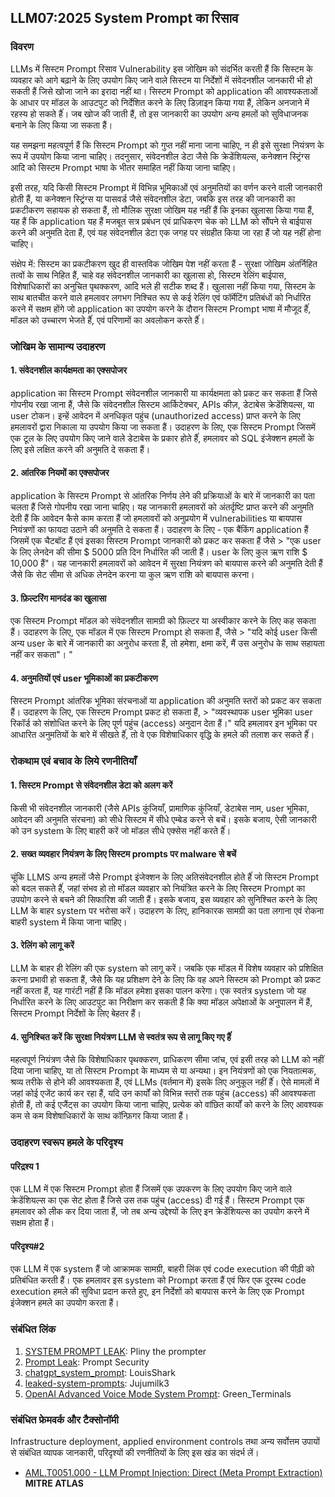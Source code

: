 ## LLM07:2025 System Prompt का रिसाव 

### विवरण

LLMs में सिस्टम Prompt रिसाव Vulnerability इस जोखिम को संदर्भित करती हैं कि सिस्टम के व्यवहार को आगे बढ़ाने के लिए उपयोग किए जाने वाले सिस्टम या निर्देशों में संवेदनशील जानकारी भी हो सकती हैं जिसे खोजा जाने का इरादा नहीं था। सिस्टम Prompt को application की आवश्यकताओं के आधार पर मॉडल के आउटपुट को निर्देशित करने के लिए डिज़ाइन किया गया हैं, लेकिन अनजाने में रहस्य हो सकते हैंं। जब खोज की जाती हैं, तो इस जानकारी का उपयोग अन्य हमलों को सुविधाजनक बनाने के लिए किया जा सकता हैं।

यह समझना महत्वपूर्ण हैं कि सिस्टम Prompt को गुप्त नहीं माना जाना चाहिए, न ही इसे सुरक्षा नियंत्रण के रूप में उपयोग किया जाना चाहिए। तदनुसार, संवेदनशील डेटा जैसे कि क्रेडेंशियल्स, कनेक्शन स्ट्रिंग्स आदि को सिस्टम Prompt भाषा के भीतर समाहित नहीं किया जाना चाहिए।

इसी तरह, यदि किसी सिस्टम Prompt में विभिन्न भूमिकाओं एवं  अनुमतियों का वर्णन करने वाली जानकारी होती हैं, या कनेक्शन स्ट्रिंग्स या पासवर्ड जैसे संवेदनशील डेटा, जबकि इस तरह की जानकारी का प्रकटीकरण सहायक हो सकता हैं, तो मौलिक सुरक्षा जोखिम यह नहीं हैं कि इनका खुलासा किया गया हैं, यह हैं कि application यह हैं मजबूत सत्र प्रबंधन एवं  प्राधिकरण चेक को LLM को सौंपने से बाईपास करने की अनुमति देता हैं, एवं  यह संवेदनशील डेटा एक जगह पर संग्रहीत किया जा रहा हैं जो यह नहीं होना चाहिए।

संक्षेप में: सिस्टम का प्रकटीकरण खुद ही वास्तविक जोखिम पेश नहीं करता हैं - सुरक्षा जोखिम अंतर्निहित तत्वों के साथ निहित हैं, चाहे वह संवेदनशील जानकारी का खुलासा हो, सिस्टम रेलिंग बाईपास, विशेषाधिकारों का अनुचित पृथक्करण, आदि भले ही सटीक शब्द हैं। खुलासा नहीं किया गया, सिस्टम के साथ बातचीत करने वाले हमलावर लगभग निश्चित रूप से कई रेलिंग एवं  फॉर्मेटिंग प्रतिबंधों को निर्धारित करने में सक्षम होंगे जो application का उपयोग करने के दौरान सिस्टम Prompt भाषा में मौजूद हैंं, मॉडल को उच्चारण भेजते हैंं, एवं  परिणामों का अवलोकन करते हैंं।

### जोखिम के सामान्य उदाहरण

#### 1. संवेदनशील कार्यक्षमता का एक्सपोजर
  application का सिस्टम Prompt संवेदनशील जानकारी या कार्यक्षमता को प्रकट कर सकता हैं जिसे गोपनीय रखा जाना हैं, जैसे कि संवेदनशील सिस्टम आर्किटेक्चर, APIs कीज़, डेटाबेस क्रेडेंशियल्स, या user टोकन।  इन्हें आवेदन में अनधिकृत पहुंच (unauthorized access) प्राप्त करने के लिए हमलावरों द्वारा निकाला या उपयोग किया जा सकता हैं। उदाहरण के लिए, एक सिस्टम Prompt जिसमें एक टूल के लिए उपयोग किए जाने वाले डेटाबेस के प्रकार होते हैंं, हमलावर को SQL इंजेक्शन हमलों के लिए इसे लक्षित करने की अनुमति दे सकता हैं।
#### 2. आंतरिक नियमों का एक्सपोजर
  application के सिस्टम Prompt से आंतरिक निर्णय लेने की प्रक्रियाओं के बारे में जानकारी का पता चलता हैं जिसे गोपनीय रखा जाना चाहिए। यह जानकारी हमलावरों को अंतर्दृष्टि प्राप्त करने की अनुमति देती हैं कि आवेदन कैसे काम करता हैं जो हमलावरों को अनुप्रयोग में vulnerabilities या बायपास नियंत्रणों का फायदा उठाने की अनुमति दे सकता हैं। उदाहरण के लिए - एक बैंकिंग application हैं जिसमें एक चैटबॉट हैं एवं  इसका सिस्टम Prompt जानकारी को प्रकट कर सकता हैं जैसे 
    > "एक user के लिए लेनदेन की सीमा $ 5000 प्रति दिन निर्धारित की जाती हैं। user के लिए कुल ऋण राशि $ 10,000 हैं"।
  यह जानकारी हमलावरों को आवेदन में सुरक्षा नियंत्रण को बायपास करने की अनुमति देती हैं जैसे कि सेट सीमा से अधिक लेनदेन करना या कुल ऋण राशि को बायपास करना।
#### 3. फ़िल्टरिंग मानदंड का खुलासा
  एक सिस्टम Prompt मॉडल को संवेदनशील सामग्री को फ़िल्टर या अस्वीकार करने के लिए कह सकता हैं। उदाहरण के लिए, एक मॉडल में एक सिस्टम Prompt हो सकता हैं, जैसे
    > "यदि कोई user किसी अन्य user के बारे में जानकारी का अनुरोध करता हैं, तो हमेशा, क्षमा करें, मैं उस अनुरोध के साथ सहायता नहीं कर सकता"। "
#### 4. अनुमतियों एवं  user भूमिकाओं का प्रकटीकरण
  सिस्टम Prompt आंतरिक भूमिका संरचनाओं या application की अनुमति स्तरों को प्रकट कर सकता हैं। उदाहरण के लिए, एक सिस्टम Prompt प्रकट हो सकता हैं,
    > "व्यवस्थापक user भूमिका user रिकॉर्ड को संशोधित करने के लिए पूर्ण पहुंच (access) अनुदान देता हैं।"
  यदि हमलावर इन भूमिका पर आधारित अनुमतियों के बारे में सीखते हैंं, तो वे एक विशेषाधिकार वृद्धि के हमले की तलाश कर सकते हैंं।

### रोकथाम एवं बचाव के लिये रणनीतियाँ

#### 1. सिस्टम Prompt से संवेदनशील डेटा को अलग करें
  किसी भी संवेदनशील जानकारी (जैसे APIs कुंजियाँ, प्रामाणिक कुंजियाँ, डेटाबेस नाम, user भूमिका, आवेदन की अनुमति संरचना) को सीधे सिस्टम में सीधे एम्बेड करने से बचें। इसके बजाय, ऐसी जानकारी को उन system के लिए बाहरी करें जो मॉडल सीधे एक्सेस नहीं करते हैंं।
#### 2. सख्त व्यवहार नियंत्रण के लिए सिस्टम prompts पर malware से बचें
  चूंकि LLMS अन्य हमलों जैसे Prompt इंजेक्शन के लिए अतिसंवेदनशील होते हैंं जो सिस्टम Prompt को बदल सकते हैंं, जहां संभव हो तो मॉडल व्यवहार को नियंत्रित करने के लिए सिस्टम Prompt का उपयोग करने से बचने की सिफारिश की जाती हैं।  इसके बजाय, इस व्यवहार को सुनिश्चित करने के लिए LLM के बाहर system पर भरोसा करें।  उदाहरण के लिए, हानिकारक सामग्री का पता लगाना एवं  रोकना बाहरी system में किया जाना चाहिए।
#### 3. रेलिंग को लागू करें
  LLM के बाहर ही रेलिंग की एक system को लागू करें।  जबकि एक मॉडल में विशेष व्यवहार को प्रशिक्षित करना प्रभावी हो सकता हैं, जैसे कि यह प्रशिक्षण देने के लिए कि वह अपने सिस्टम को Prompt को प्रकट नहीं करता हैं, यह गारंटी नहीं हैं कि मॉडल हमेशा इसका पालन करेगा।  एक स्वतंत्र system जो यह निर्धारित करने के लिए आउटपुट का निरीक्षण कर सकती हैं कि क्या मॉडल अपेक्षाओं के अनुपालन में हैं, सिस्टम Prompt निर्देशों के लिए बेहतर हैं।
#### 4. सुनिश्चित करें कि सुरक्षा नियंत्रण LLM से स्वतंत्र रूप से लागू किए गए हैंं
  महत्वपूर्ण नियंत्रण जैसे कि विशेषाधिकार पृथक्करण, प्राधिकरण सीमा जांच, एवं  इसी तरह को LLM को नहीं दिया जाना चाहिए, या तो सिस्टम Prompt के माध्यम से या अन्यथा। इन नियंत्रणों को एक नियतात्मक, श्रव्य तरीके से होने की आवश्यकता हैं, एवं  LLMs (वर्तमान में) इसके लिए अनुकूल नहीं हैंं। ऐसे मामलों में जहां कोई एजेंट कार्य कर रहा हैं, यदि उन कार्यों को विभिन्न स्तरों तक पहुंच (access) की आवश्यकता होती हैं, तो कई एजैंट्स का उपयोग किया जाना चाहिए, प्रत्येक को वांछित कार्यों को करने के लिए आवश्यक कम से कम विशेषाधिकारों के साथ कॉन्फ़िगर किया जाता हैं।

### उदाहरण स्वरूप हमले के परिदृश्य

#### परिद्रश्य 1
   एक LLM में एक सिस्टम Prompt होता हैं जिसमें एक उपकरण के लिए उपयोग किए जाने वाले क्रेडेंशियल्स का एक सेट होता हैं जिसे उस तक पहुंच (access) दी गई हैं।  सिस्टम Prompt एक हमलावर को लीक कर दिया जाता हैं, जो तब अन्य उद्देश्यों के लिए इन क्रेडेंशियल्स का उपयोग करने में सक्षम होता हैं।
#### परिदृश्य#2
  एक LLM में एक system हैं जो आक्रामक सामग्री, बाहरी लिंक एवं  code execution की पीढ़ी को प्रतिबंधित करती हैं। एक हमलावर इस system को Prompt करता हैं एवं  फिर एक दूरस्थ code execution हमले की सुविधा प्रदान करते हुए, इन निर्देशों को बायपास करने के लिए एक Prompt इंजेक्शन हमले का उपयोग करता हैं।

### संबंधित लिंक

1. [SYSTEM PROMPT LEAK](https://x.com/elder_plinius/status/1801393358964994062): Pliny the prompter
2. [Prompt Leak](https://www.prompt.security/vulnerabilities/prompt-leak): Prompt Security
3. [chatgpt_system_prompt](https://github.com/LouisShark/chatgpt_system_prompt): LouisShark
4. [leaked-system-prompts](https://github.com/jujumilk3/leaked-system-prompts): Jujumilk3
5. [OpenAI Advanced Voice Mode System Prompt](https://x.com/Green_terminals/status/1839141326329360579): Green_Terminals

### संबंधित फ्रेमवर्क और टैक्सोनॉमी

Infrastructure deployment, applied environment controls  तथा अन्य सर्वोत्तम उपायों से संबंधित व्यापक जानकारी, परिदृश्यों की रणनीतियों के लिए इस खंड का संदर्भ लें।

- [AML.T0051.000 - LLM Prompt Injection: Direct (Meta Prompt Extraction)](https://atlas.mitre.org/techniques/AML.T0051.000) **MITRE ATLAS**
